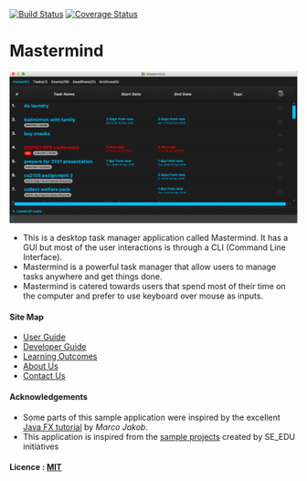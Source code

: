 [![Build Status](https://travis-ci.org/CS2103AUG2016-W11-C3/main.svg?branch=master)](https://travis-ci.org/CS2103AUG2016-W11-C3/main/builds)
[![Coverage Status](https://coveralls.io/repos/github/CS2103AUG2016-W11-C3/main/badge.svg?branch=master)](https://coveralls.io/github/CS2103AUG2016-W11-C3/main?branch=master)

# Mastermind

<img src="docs/images/latest_ui.PNG" width="600"><br>

* This is a desktop task manager application called Mastermind. It has a GUI but most of the user interactions is through
  a CLI (Command Line Interface).
* Mastermind is a powerful task manager that allow users to manage tasks anywhere and get things done.
* Mastermind is catered towards users that spend most of their time on the computer and prefer to use keyboard over mouse as inputs.
  
#### Site Map
* [User Guide](docs/UserGuide.md) 
* [Developer Guide](docs/DeveloperGuide.md) 
* [Learning Outcomes](docs/LearningOutcomes.md) 
* [About Us](docs/AboutUs.md)
* [Contact Us](docs/ContactUs.md)


#### Acknowledgements

* Some parts of this sample application were inspired by the excellent 
  [Java FX tutorial](http://code.makery.ch/library/javafx-8-tutorial/) by *Marco Jakob*. 
* This application is inspired from the [sample projects](https://github.com/se-edu/) created by SE_EDU initiatives


#### Licence : [MIT](LICENSE)
